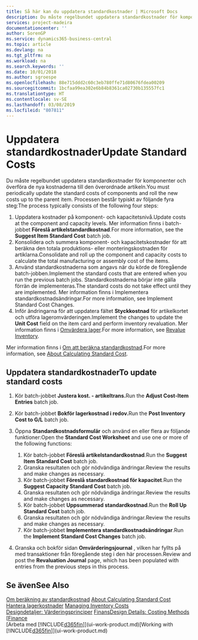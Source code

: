 ```yaml
---
title: Så här kan du uppdatera standardkostnader | Microsoft Docs
description: Du måste regelbundet uppdatera standardkostnader för komponenter och överföra de nya kostnaderna till den överordnade artikeln.
services: project-madeira
documentationcenter: ''
author: SorenGP
ms.service: dynamics365-business-central
ms.topic: article
ms.devlang: na
ms.tgt_pltfrm: na
ms.workload: na
ms.search.keywords: ''
ms.date: 10/01/2018
ms.author: sgroespe
ms.openlocfilehash: 88e715ddd2c60c3eb780ffe71d80676fdea00209
ms.sourcegitcommit: 1bcfaa99ea302e6b84b8361ca02730b135557fc1
ms.translationtype: HT
ms.contentlocale: sv-SE
ms.lasthandoff: 03/08/2019
ms.locfileid: "807811"
---
```

# <a name="update-standard-costs"></a><span data-ttu-id="f78e4-103">Uppdatera standardkostnader</span><span class="sxs-lookup"><span data-stu-id="f78e4-103">Update Standard Costs</span></span>
<span data-ttu-id="f78e4-104">Du måste regelbundet uppdatera standardkostnader för komponenter och överföra de nya kostnaderna till den överordnade artikeln.</span><span class="sxs-lookup"><span data-stu-id="f78e4-104">You must periodically update the standard costs of components and roll the new costs up to the parent item.</span></span> <span data-ttu-id="f78e4-105">Processen består typiskt av följande fyra steg:</span><span class="sxs-lookup"><span data-stu-id="f78e4-105">The process typically consists of the following four steps:</span></span>  

1.  <span data-ttu-id="f78e4-106">Uppdatera kostnader på komponent- och kapacitetsnivå.</span><span class="sxs-lookup"><span data-stu-id="f78e4-106">Update costs at the component and capacity levels.</span></span> <span data-ttu-id="f78e4-107">Mer information finns i batch-jobbet **Föreslå artikelstandardkostnad**.</span><span class="sxs-lookup"><span data-stu-id="f78e4-107">For more information, see the **Suggest Item Standard Cost** batch job.</span></span>  
2.  <span data-ttu-id="f78e4-108">Konsolidera och summera komponent- och kapacitetskostnader för att beräkna den totala produktions- eller monteringskostnaden för artiklarna.</span><span class="sxs-lookup"><span data-stu-id="f78e4-108">Consolidate and roll up the component and capacity costs to calculate the total manufacturing or assembly cost of the items.</span></span>  
3.  <span data-ttu-id="f78e4-109">Använd standardkostnaderna som angavs när du körde de föregående batch-jobben.</span><span class="sxs-lookup"><span data-stu-id="f78e4-109">Implement the standard costs that are entered when you run the previous batch jobs.</span></span> <span data-ttu-id="f78e4-110">Standardkostnaderna börjar inte gälla förrän de implementeras.</span><span class="sxs-lookup"><span data-stu-id="f78e4-110">The standard costs do not take effect until they are implemented.</span></span> <span data-ttu-id="f78e4-111">Mer information finns i Implementera standardkostnadsändringar.</span><span class="sxs-lookup"><span data-stu-id="f78e4-111">For more information, see Implement Standard Cost Changes.</span></span>  
4.  <span data-ttu-id="f78e4-112">Inför ändringarna för att uppdatera fältet **Styckkostnad** för artikelkortet och utföra lageromvärderingen.</span><span class="sxs-lookup"><span data-stu-id="f78e4-112">Implement the changes to update the **Unit Cost** field on the item card and perform inventory revaluation.</span></span> <span data-ttu-id="f78e4-113">Mer information finns i [Omvärdera lager](inventory-how-revalue-inventory.md).</span><span class="sxs-lookup"><span data-stu-id="f78e4-113">For more information, see [Revalue Inventory](inventory-how-revalue-inventory.md).</span></span>  

<span data-ttu-id="f78e4-114">Mer information finns i [Om att beräkna standardkostnad](finance-about-calculating-standard-cost.md).</span><span class="sxs-lookup"><span data-stu-id="f78e4-114">For more information, see [About Calculating Standard Cost](finance-about-calculating-standard-cost.md).</span></span>  
## <a name="to-update-standard-costs"></a><span data-ttu-id="f78e4-115">Uppdatera standardkostnader</span><span class="sxs-lookup"><span data-stu-id="f78e4-115">To update standard costs</span></span>  
1.  <span data-ttu-id="f78e4-116">Kör batch-jobbet **Justera kost. - artikeltrans.**</span><span class="sxs-lookup"><span data-stu-id="f78e4-116">Run the **Adjust Cost-Item Entries** batch job.</span></span>  
2.  <span data-ttu-id="f78e4-117">Kör batch-jobbet **Bokför lagerkostnad i redov.**</span><span class="sxs-lookup"><span data-stu-id="f78e4-117">Run the **Post Inventory Cost to G/L** batch job.</span></span>  
3.  <span data-ttu-id="f78e4-118">Öppna **Standardkostnadsformulär** och använd en eller flera av följande funktioner:</span><span class="sxs-lookup"><span data-stu-id="f78e4-118">Open the **Standard Cost Worksheet** and use one or more of the following functions:</span></span>  

    1.  <span data-ttu-id="f78e4-119">Kör batch-jobbet **Föreslå artikelstandardkostnad**.</span><span class="sxs-lookup"><span data-stu-id="f78e4-119">Run the **Suggest Item Standard Cost** batch job.</span></span>  
    2.  <span data-ttu-id="f78e4-120">Granska resultaten och gör nödvändiga ändringar.</span><span class="sxs-lookup"><span data-stu-id="f78e4-120">Review the results and make changes as necessary.</span></span>  
    3.  <span data-ttu-id="f78e4-121">Kör batch-jobbet **Föreslå standardkostnad för kapacitet**.</span><span class="sxs-lookup"><span data-stu-id="f78e4-121">Run the **Suggest Capacity Standard Cost** batch job.</span></span>  
    4.  <span data-ttu-id="f78e4-122">Granska resultaten och gör nödvändiga ändringar.</span><span class="sxs-lookup"><span data-stu-id="f78e4-122">Review the results and make changes as necessary.</span></span>
    5. <span data-ttu-id="f78e4-123">Kör batch-jobbet **Uppsummerad standardkostnad**.</span><span class="sxs-lookup"><span data-stu-id="f78e4-123">Run the **Roll Up Standard Cost** batch job.</span></span>
    6.  <span data-ttu-id="f78e4-124">Granska resultaten och gör nödvändiga ändringar.</span><span class="sxs-lookup"><span data-stu-id="f78e4-124">Review the results and make changes as necessary.</span></span>
    7.  <span data-ttu-id="f78e4-125">Kör batch-jobbet **Implementera standardkostnadsändringar**.</span><span class="sxs-lookup"><span data-stu-id="f78e4-125">Run the **Implement Standard Cost Changes** batch job.</span></span>  
4.  <span data-ttu-id="f78e4-126">Granska och bokför sidan **Omvärderingsjournal** , vilken har fyllts på med transaktioner från föregående steg i den här processen.</span><span class="sxs-lookup"><span data-stu-id="f78e4-126">Review and post the **Revaluation Journal** page, which has been populated with entries from the previous steps in this process.</span></span>  

## <a name="see-also"></a><span data-ttu-id="f78e4-127">Se även</span><span class="sxs-lookup"><span data-stu-id="f78e4-127">See Also</span></span>  
 <span data-ttu-id="f78e4-128">[Om beräkning av standardkostnad](finance-about-calculating-standard-cost.md) </span><span class="sxs-lookup"><span data-stu-id="f78e4-128">[About Calculating Standard Cost](finance-about-calculating-standard-cost.md) </span></span>  
 <span data-ttu-id="f78e4-129">[Hantera lagerkostnader](finance-manage-inventory-costs.md) </span><span class="sxs-lookup"><span data-stu-id="f78e4-129">[Managing Inventory Costs](finance-manage-inventory-costs.md) </span></span>  
 <span data-ttu-id="f78e4-130">[Designdetaljer: Värderingsprinciper](design-details-costing-methods.md) [Finans](finance.md)</span><span class="sxs-lookup"><span data-stu-id="f78e4-130">[Design Details: Costing Methods](design-details-costing-methods.md) [[Finance](finance.md)</span></span>  
 <span data-ttu-id="f78e4-131">[Arbeta med [!INCLUDE[d365fin](includes/d365fin_md.md)]](ui-work-product.md)</span><span class="sxs-lookup"><span data-stu-id="f78e4-131">[Working with [!INCLUDE[d365fin](includes/d365fin_md.md)]](ui-work-product.md)</span></span>  
